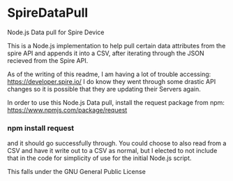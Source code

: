 # SpireDataPull
Node.js Data pull for Spire Device

This is a Node.js implementation to help pull certain data attributes from the spire API and appends it into a CSV, after iterating through the JSON recieved from the Spire API.

As of the writing of this readme, I am having a lot of trouble accessing: https://developer.spire.io/ I do know they went through some drastic API changes so it is possible that they are updating their Servers again.

In order to use this Node.js Data pull, install the request package from npm: https://www.npmjs.com/package/request 

### npm install request 

and it should go successfully through. You could choose to also read from a CSV and have it write out to a CSV as normal, but I elected to not include that in the code for simplicity of use for the initial Node.js script.

This falls under the GNU General Public License

